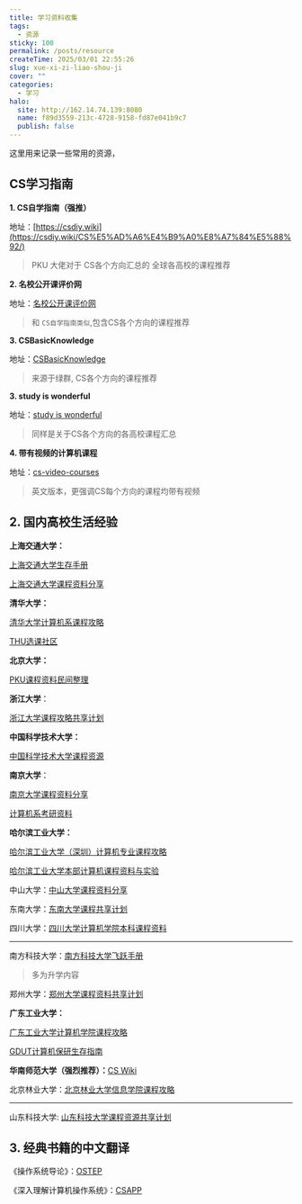 ```yaml
---
title: 学习资料收集
tags:
  - 资源
sticky: 100
permalink: /posts/resource
createTime: 2025/03/01 22:55:26
slug: xue-xi-zi-liao-shou-ji
cover: ""
categories:
  - 学习
halo:
  site: http://162.14.74.139:8080
  name: f89d3559-213c-4728-9158-fd87e041b9c7
  publish: false
---
```


这里用来记录一些常用的资源，

## CS学习指南

**1. CS自学指南（强推）**

地址：[https://csdiy.wiki](https://csdiy.wiki/CS%E5%AD%A6%E4%B9%A0%E8%A7%84%E5%88%92/)

> PKU 大佬对于 CS各个方向汇总的 全球各高校的课程推荐
>


**2. 名校公开课评价网**

地址：[名校公开课评价网](https://conanhujinming.github.io/comments-for-awesome-courses/)

> 和 `CS自学指南类似`,包含CS各个方向的课程推荐

**3. CSBasicKnowledge**

地址：[CSBasicKnowledge](https://cs-baoyan.github.io/CSBasicKnowledge/)

> 来源于绿群, CS各个方向的课程推荐


**3. study is wonderful**

地址：[study is wonderful](https://github.com/xioacd99/study-is-wonderful?tab=readme-ov-file)

> 同样是关于CS各个方向的各高校课程汇总

**4. 带有视频的计算机课程**

地址：[cs-video-courses](https://github.com/Developer-Y/cs-video-courses)

> 英文版本，更强调CS每个方向的课程均带有视频



## 2. 国内高校生活经验

**上海交通大学：**

[上海交通大学生存手册](https://survivesjtu.gitbook.io/survivesjtumanual)


[上海交通大学课程资料分享](https://github.com/kxxwz/SJTU-Courses)



**清华大学：**

[清华大学计算机系课程攻略](https://rekcarc-tsc-uht.readthedocs.io/en/latest/)

[THU选课社区](https://yourschool.cc/thucourse/latest)


**北京大学：**

[PKU课程资料民间整理](https://github.com/lib-pku/libpku)


**浙江大学**：

[浙江大学课程攻略共享计划](https://qsctech.github.io/zju-icicles/)

**中国科学技术大学：**

[中国科学技术大学课程资源](https://ustc-resource.github.io/USTC-Course/)


**南京大学**：

[南京大学课程资料分享](https://github.com/idealclover/NJU-Review-Materials?tab=readme-ov-file)

[计算机系考研资料](https://blog.jackeylea.com/book/collections-of-njucs-postgraduate-examination-845-408/)


**哈尔滨工业大学：**

[哈尔滨工业大学（深圳）计算机专业课程攻略](https://github.com/HITSZ-OpenCS/HITSZ-OpenCS)

[哈尔滨工业大学本部计算机课程资料与实验](https://github.com/HITLittleZheng/HITCS)

中山大学：[中山大学课程资料分享](https://github.com/sysuexam/SYSU-Exam)

东南大学：[东南大学课程共享计划](https://github.com/zjdx1998/seucourseshare)

四川大学：[四川大学计算机学院本科课程资料](https://github.com/KarryRen/SCU-CS-Class-Materials)


--------

南方科技大学：[南方科技大学飞跃手册](https://sustech-application.com/)
> 多为升学内容

郑州大学：[郑州大学课程资料共享计划](https://github.com/CooperNiu/ZZU-Courses-Resource)

**广东工业大学：**

[广东工业大学计算机学院课程攻略](https://github.com/brenner8023/gdut-course)

[GDUT计算机保研生存指南](https://metaphysicser.github.io/GDUT-Computer-Survival-Manual/)

**华南师范大学（强烈推荐）：**[CS Wiki](https://www.yuque.com/0xffff.one/cs-learning/intro)

北京林业大学：[北京林业大学信息学院课程攻略](https://github.com/bljx/BFU-leaf)


------------

山东科技大学: [山东科技大学课程资源共享计划](https://github.com/deepwzh/sdust-examination-materials)


## 3. 经典书籍的中文翻译

《操作系统导论》：[OSTEP](https://github.com/remzi-arpacidusseau/ostep-translations/tree/master/chinese)

《深入理解计算机操作系统》：[CSAPP](https://hansimov.gitbook.io/csapp)

